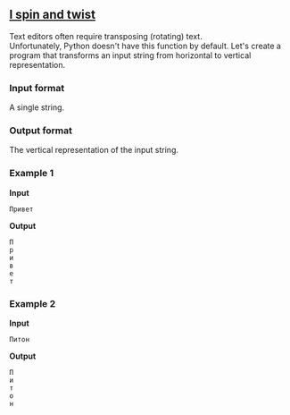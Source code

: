 ## [I spin and twist](../../../solutions/3.1/31_b.py)

Text editors often require transposing (rotating) text.  
Unfortunately, Python doesn't have this function by default. Let's create a program that transforms an input string from horizontal to vertical representation.

### Input format

A single string.

### Output format

The vertical representation of the input string.

### Example 1

__Input__
```plaintext
Привет
```

__Output__
```plaintext
П
р
и
в
е
т
```

### Example 2

__Input__
```plaintext
Питон
```

__Output__
```plaintext
П
и
т
о
н
```
